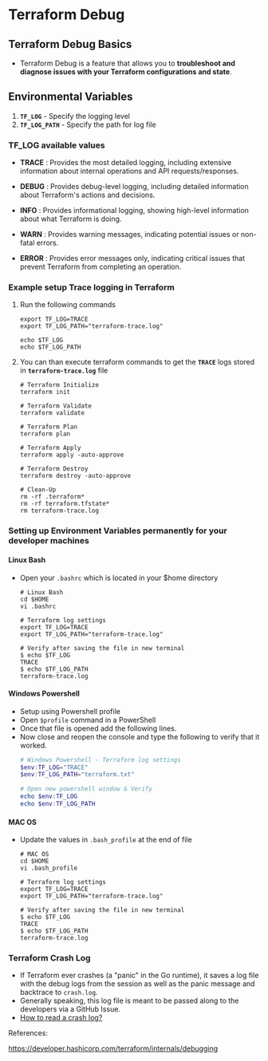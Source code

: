 # Terraform Debug

## Terraform Debug Basics

- Terraform Debug is a feature that allows you to **troubleshoot and diagnose issues with your Terraform configurations and state**.


## Environmental Variables
1. **`TF_LOG`** - Specify the logging level
2. **`TF_LOG_PATH`** - Specify the path for log file


### TF_LOG available values

- **TRACE** : Provides the most detailed logging, including extensive information about internal operations and API requests/responses.

- **DEBUG** : Provides debug-level logging, including detailed information about Terraform's actions and decisions.

- **INFO**  : Provides informational logging, showing high-level information about what Terraform is doing.

- **WARN**  : Provides warning messages, indicating potential issues or non-fatal errors.

- **ERROR** : Provides error messages only, indicating critical issues that prevent Terraform from completing an operation.


### Example setup Trace logging in Terraform
1.  Run the following commands   
    ```shell
    export TF_LOG=TRACE
    export TF_LOG_PATH="terraform-trace.log"

    echo $TF_LOG
    echo $TF_LOG_PATH

    ```
2.  You can than execute terraform commands to get the **`TRACE`** logs stored in **`terraform-trace.log`** file  

    ```shell
    # Terraform Initialize
    terraform init

    # Terraform Validate
    terraform validate

    # Terraform Plan
    terraform plan

    # Terraform Apply
    terraform apply -auto-approve

    # Terraform Destroy
    terraform destroy -auto-approve

    # Clean-Up
    rm -rf .terraform*
    rm -rf terraform.tfstate*
    rm terraform-trace.log
    ```


### Setting up Environment Variables permanently for your developer machines

#### Linux Bash
- Open your `.bashrc` which is located in your $home directory 

    ```shell
    # Linux Bash
    cd $HOME
    vi .bashrc

    # Terraform log settings
    export TF_LOG=TRACE
    export TF_LOG_PATH="terraform-trace.log"

    # Verify after saving the file in new terminal 
    $ echo $TF_LOG
    TRACE
    $ echo $TF_LOG_PATH
    terraform-trace.log
    ```

#### Windows Powershell
- Setup using Powershell profile
- Open `$profile` command in a PowerShell
- Once that file is opened add the following lines.
- Now close and reopen the console and type the following to verify that it worked.
    ```powershell
    # Windows Powershell - Terraform log settings
    $env:TF_LOG="TRACE"
    $env:TF_LOG_PATH="terraform.txt"

    # Open new powershell window & Verify
    echo $env:TF_LOG
    echo $env:TF_LOG_PATH
    ```

#### MAC OS
- Update the values in `.bash_profile` at the end of file
    ```shell
    # MAC OS
    cd $HOME
    vi .bash_profile

    # Terraform log settings
    export TF_LOG=TRACE
    export TF_LOG_PATH="terraform-trace.log"

    # Verify after saving the file in new terminal 
    $ echo $TF_LOG
    TRACE
    $ echo $TF_LOG_PATH
    terraform-trace.log
    ```

### Terraform Crash Log
- If Terraform ever crashes (a "panic" in the Go runtime), it saves a log file with the debug logs from the session as well as the panic message and backtrace to `crash.log`.
- Generally speaking, this log file is meant to be passed along to the developers via a GitHub Issue. 
- [How to read a crash log?](https://www.terraform.io/docs/internals/debugging.html#interpreting-a-crash-log)


References:

https://developer.hashicorp.com/terraform/internals/debugging 
